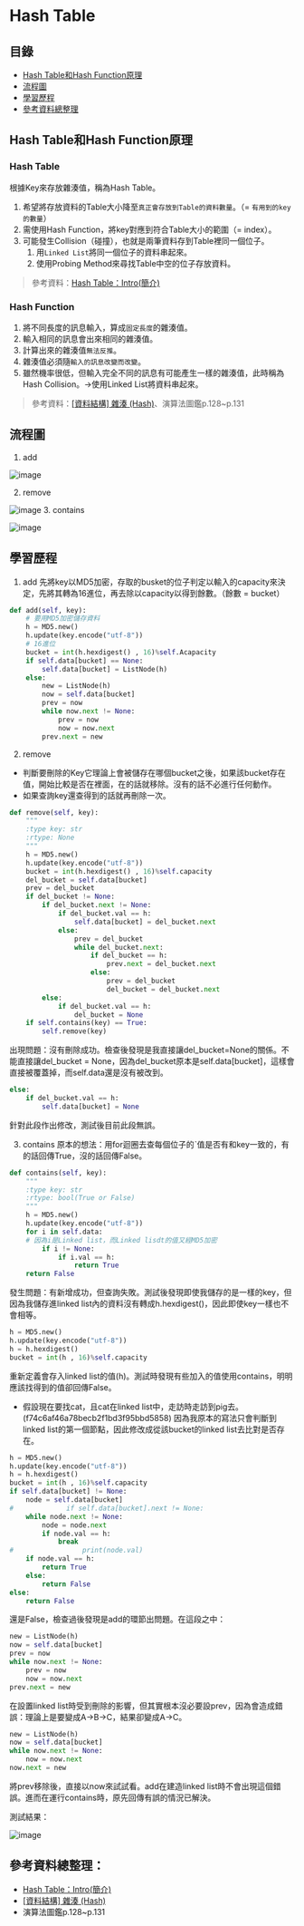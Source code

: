 # Hash Table
## 目錄
* [Hash Table和Hash Function原理](https://github.com/HTY62006/MyLearningNote/blob/master/HW4/Hash%20Table%E6%B5%81%E7%A8%8B%E5%9C%96%E3%80%81%E5%AD%B8%E7%BF%92%E6%AD%B7%E7%A8%8B%E8%88%87Hash%20Table%E8%88%87Hash%20Function%E5%8E%9F%E7%90%86.md#hash-table%E5%92%8Chash-function%E5%8E%9F%E7%90%86)
* [流程圖](https://github.com/HTY62006/MyLearningNote/blob/master/HW4/Hash%20Table%E6%B5%81%E7%A8%8B%E5%9C%96%E3%80%81%E5%AD%B8%E7%BF%92%E6%AD%B7%E7%A8%8B%E8%88%87Hash%20Table%E8%88%87Hash%20Function%E5%8E%9F%E7%90%86.md#%E6%B5%81%E7%A8%8B%E5%9C%96)
* [學習歷程](https://github.com/HTY62006/MyLearningNote/blob/master/HW4/Hash%20Table%E6%B5%81%E7%A8%8B%E5%9C%96%E3%80%81%E5%AD%B8%E7%BF%92%E6%AD%B7%E7%A8%8B%E8%88%87Hash%20Table%E8%88%87Hash%20Function%E5%8E%9F%E7%90%86.md#%E5%AD%B8%E7%BF%92%E6%AD%B7%E7%A8%8B)
* [參考資料總整理](https://github.com/HTY62006/MyLearningNote/blob/master/HW4/Hash%20Table%E6%B5%81%E7%A8%8B%E5%9C%96%E3%80%81%E5%AD%B8%E7%BF%92%E6%AD%B7%E7%A8%8B%E8%88%87Hash%20Table%E8%88%87Hash%20Function%E5%8E%9F%E7%90%86.md#%E5%8F%83%E8%80%83%E8%B3%87%E6%96%99%E7%B8%BD%E6%95%B4%E7%90%86)
## Hash Table和Hash Function原理
### Hash Table
根據Key來存放雜湊值，稱為Hash Table。
1. 希望將存放資料的Table大小降至`真正會存放到Table的資料數量`。（= `有用到的key的數量`）
2. 需使用Hash Function，將key對應到符合Table大小的範圍（= index）。
3. 可能發生Collision（碰撞），也就是兩筆資料存到Table裡同一個位子。
   1. 用`Linked List`將同一個位子的資料串起來。
   2. 使用Probing Method來尋找Table中空的位子存放資料。
> 參考資料：[Hash Table：Intro(簡介)](http://alrightchiu.github.io/SecondRound/hash-tableintrojian-jie.html)
### Hash Function
1. 將不同長度的訊息輸入，算成`固定長度`的雜湊值。
2. 輸入相同的訊息會出來相同的雜湊值。
3. 計算出來的雜湊值`無法反推`。
4. 雜湊值必須隨`輸入的訊息改變而改變`。
5. 雖然機率很低，但輸入完全不同的訊息有可能產生一樣的雜湊值，此時稱為Hash Collision。→使用Linked List將資料串起來。
> 參考資料：[[資料結構] 雜湊 (Hash)](https://ithelp.ithome.com.tw/articles/10208884)、演算法圖鑑p.128~p.131
## 流程圖
1. add

![image](https://github.com/HTY62006/MyLearningNote/blob/master/large_image/HT01.png)

2. remove

![image](https://github.com/HTY62006/MyLearningNote/blob/master/large_image/HT02.png)
3. contains

![image](https://github.com/HTY62006/MyLearningNote/blob/master/large_image/HT03.png)
## 學習歷程
1. add
先將key以MD5加密，存取的busket的位子判定以輸入的capacity來決定，先將其轉為16進位，再去除以capacity以得到餘數。（餘數 = bucket）
```Python
def add(self, key):
    # 要用MD5加密儲存資料
    h = MD5.new()
    h.update(key.encode("utf-8"))
    # 16進位
    bucket = int(h.hexdigest() , 16)%self.Acapacity
    if self.data[bucket] == None:
        self.data[bucket] = ListNode(h)
    else:
        new = ListNode(h)
        now = self.data[bucket]
        prev = now
        while now.next != None:
            prev = now
            now = now.next
        prev.next = new
```
2. remove
* 判斷要刪除的Key它理論上會被儲存在哪個bucket之後，如果該bucket存在值，開始比較是否在裡面，在的話就移除。沒有的話不必進行任何動作。
* 如果查詢key還查得到的話就再刪除一次。
```Python
def remove(self, key):
    """
    :type key: str
    :rtype: None
    """
    h = MD5.new()
    h.update(key.encode("utf-8"))
    bucket = int(h.hexdigest() , 16)%self.capacity
    del_bucket = self.data[bucket]
    prev = del_bucket
    if del_bucket != None:
        if del_bucket.next != None:
            if del_bucket.val == h:
                self.data[bucket] = del_bucket.next
            else:
                prev = del_bucket
                while del_bucket.next:
                    if del_bucket == h:
                        prev.next = del_bucket.next
                    else:
                        prev = del_bucket
                        del_bucket = del_bucket.next
        else:
            if del_bucket.val == h:
                del_bucket = None
    if self.contains(key) == True:
        self.remove(key)
```
出現問題：沒有刪除成功。檢查後發現是我直接讓del_bucket=None的關係。不能直接讓del_bucket = None，因為del_bucket原本是self.data[bucket]，這樣會直接被覆蓋掉，而self.data還是沒有被改到。
```Python
else:
    if del_bucket.val == h:
        self.data[bucket] = None
```
針對此段作出修改，測試後目前此段無誤。

3. contains
原本的想法：用for迴圈去查每個位子的ˋ值是否有和key一致的，有的話回傳True，沒的話回傳False。
```Python
def contains(self, key):
    """
    :type key: str
    :rtype: bool(True or False)
    """
    h = MD5.new()
    h.update(key.encode("utf-8"))
    for i in self.data:
    # 因為i是Linked list，而Linked lisdt的值又經MD5加密
        if i != None:
            if i.val == h:
                return True
    return False
```
發生問題：有新增成功，但查詢失敗。測試後發現即使我儲存的是一樣的key，但因為我儲存進linked list內的資料沒有轉成h.hexdigest()，因此即使key一樣也不會相等。
```Python
h = MD5.new()
h.update(key.encode("utf-8"))
h = h.hexdigest()
bucket = int(h , 16)%self.capacity
```
重新定義會存入linked list的值(h)。測試時發現有些加入的值使用contains，明明應該找得到的值卻回傳False。
* 假設現在要找cat，且cat在linked list中，走訪時走訪到pig去。(f74c6af46a78becb2f1bd3f95bbd5858)
因為我原本的寫法只會判斷到linked list的第一個節點，因此修改成從該bucket的linked list去比對是否存在。
```Python
h = MD5.new()
h.update(key.encode("utf-8"))
h = h.hexdigest()
bucket = int(h , 16)%self.capacity
if self.data[bucket] != None:
    node = self.data[bucket]
#             if self.data[bucket].next != None:
    while node.next != None:
        node = node.next
        if node.val == h:
            break
#                 print(node.val)
    if node.val == h:
        return True
    else:
        return False
else:
    return False
```
還是False，檢查過後發現是add的環節出問題。在這段之中：
```Python
new = ListNode(h)
now = self.data[bucket]
prev = now
while now.next != None:
    prev = now
    now = now.next
prev.next = new
```
在設置linked list時受到刪除的影響，但其實根本沒必要設prev，因為會造成錯誤：理論上是要變成A→B→C，結果卻變成A→C。
```Python
new = ListNode(h)
now = self.data[bucket]
while now.next != None:
    now = now.next
now.next = new
```
將prev移除後，直接以now來試試看。add在建造linked list時不會出現這個錯誤。進而在運行contains時，原先回傳有誤的情況已解決。

測試結果：

![image](https://images.plurk.com/NJ3eGdU02c2q3jUAVv5qK.png)
## 參考資料總整理：
* [Hash Table：Intro(簡介)](http://alrightchiu.github.io/SecondRound/hash-tableintrojian-jie.html)
* [[資料結構] 雜湊 (Hash)](https://ithelp.ithome.com.tw/articles/10208884)
* 演算法圖鑑p.128~p.131
